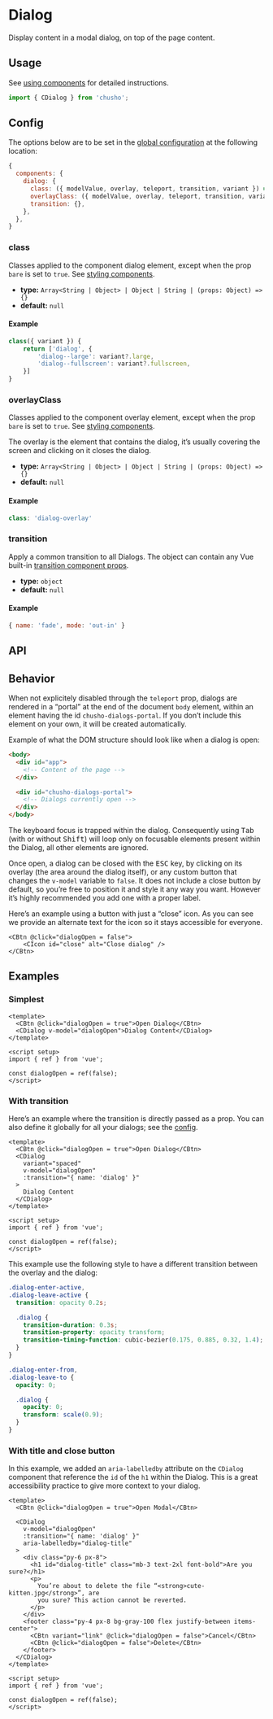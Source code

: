 # Dialog

Display content in a modal dialog, on top of the page content.

<showcase-root>
    <ExampleDialog />
</showcase-root>

## Usage

See [using components](/guide/using-components) for detailed instructions.

```js
import { CDialog } from 'chusho';
```

## Config

The options below are to be set in the [global configuration](/guide/config.html) at the following location:

```js
{
  components: {
    dialog: {
      class: ({ modelValue, overlay, teleport, transition, variant }) => {},
      overlayClass: ({ modelValue, overlay, teleport, transition, variant }) => {},
      transition: {},
    },
  },
}
```

### class

Classes applied to the component dialog element, except when the prop `bare` is set to `true`. See [styling components](/guide/styling-components).

- **type:** `Array<String | Object> | Object | String | (props: Object) => {}`
- **default:** `null`

#### Example

```js
class({ variant }) {
    return ['dialog', {
        'dialog--large': variant?.large,
        'dialog--fullscreen': variant?.fullscreen,
    }]
}
```

### overlayClass

Classes applied to the component overlay element, except when the prop `bare` is set to `true`. See [styling components](/guide/styling-components).

The overlay is the element that contains the dialog, it’s usually covering the screen and clicking on it closes the dialog.

- **type:** `Array<String | Object> | Object | String | (props: Object) => {}`
- **default:** `null`

#### Example

```js
class: 'dialog-overlay'
```

### transition

Apply a common transition to all Dialogs. The object can contain any Vue built-in [transition component props](https://v3.vuejs.org/api/built-in-components.html#transition).

- **type:** `object`
- **default:** `null`

#### Example

```js
{ name: 'fade', mode: 'out-in' }
```

## API

<Docgen :components="['CDialog']" />

## Behavior

When not explicitely disabled through the `teleport` prop, dialogs are rendered in a “portal” at the end of the document `body` element, within an element having the id `chusho-dialogs-portal`. If you don’t include this element on your own, it will be created automatically.

Example of what the DOM structure should look like when a dialog is open:

```html
<body>
  <div id="app">
    <!-- Content of the page -->
  </div>

  <div id="chusho-dialogs-portal">
    <!-- Dialogs currently open -->
  </div>
</body>
```

The keyboard focus is trapped within the dialog. Consequently using <kbd>Tab</kbd> (with or without <kbd>Shift</kbd>) will loop only on focusable elements present within the Dialog, all other elements are ignored.

Once open, a dialog can be closed with the <kbd>ESC</kbd> key, by clicking on its overlay (the area around the dialog itself), or any custom button that changes the `v-model` variable to `false`. It does not include a close button by default, so you’re free to position it and style it any way you want. However it’s highly recommended you add one with a proper label.

Here’s an example using a button with just a “close” icon. As you can see we provide an alternate text for the icon so it stays accessible for everyone.

```vue-html
<CBtn @click="dialogOpen = false">
    <CIcon id="close" alt="Close dialog" />
</CBtn>
```

## Examples

### Simplest

```vue
<template>
  <CBtn @click="dialogOpen = true">Open Dialog</CBtn>
  <CDialog v-model="dialogOpen">Dialog Content</CDialog>
</template>

<script setup>
import { ref } from 'vue';

const dialogOpen = ref(false);
</script>
```

### With transition

Here’s an example where the transition is directly passed as a prop. You can also define it globally for all your dialogs; see the [config](#config).

```vue
<template>
  <CBtn @click="dialogOpen = true">Open Dialog</CBtn>
  <CDialog
    variant="spaced"
    v-model="dialogOpen"
    :transition="{ name: 'dialog' }"
  >
    Dialog Content
  </CDialog>
</template>

<script setup>
import { ref } from 'vue';

const dialogOpen = ref(false);
</script>
```

This example use the following style to have a different transition between the overlay and the dialog:

```css
.dialog-enter-active,
.dialog-leave-active {
  transition: opacity 0.2s;

  .dialog {
    transition-duration: 0.3s;
    transition-property: opacity transform;
    transition-timing-function: cubic-bezier(0.175, 0.885, 0.32, 1.4);
  }
}

.dialog-enter-from,
.dialog-leave-to {
  opacity: 0;

  .dialog {
    opacity: 0;
    transform: scale(0.9);
  }
}
```

### With title and close button

In this example, we added an `aria-labelledby` attribute on the `CDialog` component that reference the `id` of the `h1` within the Dialog. This is a great accessibility practice to give more context to your dialog.

```vue
<template>
  <CBtn @click="dialogOpen = true">Open Modal</CBtn>

  <CDialog
    v-model="dialogOpen"
    :transition="{ name: 'dialog' }"
    aria-labelledby="dialog-title"
  >
    <div class="py-6 px-8">
      <h1 id="dialog-title" class="mb-3 text-2xl font-bold">Are you sure?</h1>
      <p>
        You’re about to delete the file “<strong>cute-kitten.jpg</strong>”, are
        you sure? This action cannot be reverted.
      </p>
    </div>
    <footer class="py-4 px-8 bg-gray-100 flex justify-between items-center">
      <CBtn variant="link" @click="dialogOpen = false">Cancel</CBtn>
      <CBtn @click="dialogOpen = false">Delete</CBtn>
    </footer>
  </CDialog>
</template>

<script setup>
import { ref } from 'vue';

const dialogOpen = ref(false);
</script>
```
